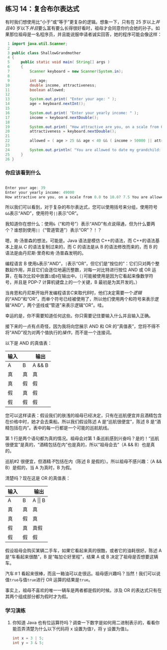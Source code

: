 ## 练习 14：复合布尔表达式



有时我们想使用比“小于”或“等于”更复杂的逻辑。想象一下，只有在 25 岁以上*并且*40 岁以下*并且*要么富有要么长得很好看时，祖母才会同意你约会她的孙子。如果那位祖母是一名程序员，并且能说服申请者诚实回答，她的程序可能会像这样：

```java
 1 import java.util.Scanner;
 2 
 3 public class ShallowGrandmother
 4 {
 5     public static void main( String[] args )
 6     {
 7         Scanner keyboard = new Scanner(System.in);
 8 
 9         int age;
10         double income, attractiveness;
11         boolean allowed;
12 
13         System.out.print( "Enter your age: " );
14         age = keyboard.nextInt();
15 
16         System.out.print( "Enter your yearly income: " );
17         income = keyboard.nextDouble();
18 
19         System.out.print( "How attractive are you, on a scale from 0.0 to 10.0? " );
20         attractiveness = keyboard.nextDouble();
21 
22         allowed = ( age > 25 && age < 40 && ( income > 50000 || attractiveness >= 8.5 ));
23 
24         System.out.println( "You are allowed to date my grandchild: " + allowed );
25     }
26 }
```

### 你应该看到什么

```java

Enter your age: 39
Enter your yearly income: 49000
How attractive are you, on a scale from 0.0 to 10.0? 7.5 You are allowed to date my grandchild: false
```

所以我们可以看到，对于复杂的布尔表达式，您可以使用括号来分组，使用符号`&&`表示“AND”，使用符号`||`表示“OR”。

我知道你在想什么：使用`&`（“和符号”）表示“AND”有点说得通，但为什么要两个？谁想到使用`||`（“管道管道”）表示“OR”？！？

嗯，肯·汤普森的想法，可能是。Java 语法是模仿 C++的语法，而 C++的语法基本上是从 C 的语法复制过来的，而 C 的语法是从 B 的语法修改而来的，而 B 的语法是由丹尼斯·里奇和肯·汤普森发明的。

编程语言 B 使用`&`表示“AND”，`|`表示“OR”，但它们是“按位的”：它们只对两个整数起作用，并且它们会逐位地遍历整数，对每一对比特进行按位 AND 或 OR 运算，在每次比较中放置`1`或`0`在输出中。（`|`可能被使用是因为它看起来像数学符号，并且是 PDP-7 计算机键盘上的一个关键，B 最初是为其开发的。）

当肯恩和丹尼斯开始开发编程语言*C*来取代*B*时，他们决定需要一个*逻辑*的“AND”和“OR”，而单个符号已经被使用了，所以他们使用两个和符号来表示逻辑“AND”，两个竖线或“管道”来表示逻辑“OR”。哇。

幸运的是，你不需要知道任何这些。你只需要记住要输入什么并且输入正确。

接下来的一点有点奇怪，因为我将向您展示 AND 和 OR 的“真值表”，您将不得不将“AND”视为对两个值执行的*操作*，而不是一个连接词。

以下是 AND 的真值表：

| 输入 |  | 输出 | 
| --- | --- | --- |
| A | B | A && B |
| 真 | 真 | 真 |
| 真 | 假 | 假 |
| 假 | 真 | 假 |
| 假 | 假 | 假 |

您可以这样读表：假设我们的肤浅的祖母已经决定，只有在巡航便宜并且酒精包含在价格中时，她才会去乘船。所以我们假设陈述 A 是“巡航很便宜”，陈述 B 是“酒精包括在内”。表中的每一行都是一个可能的巡航航线。

第 1 行是两个语句都为真的情况。祖母会对第 1 条巡航感到兴奋吗？是的！“巡航很便宜”是真的，“酒精包括在内”也是真的，所以“祖母会去”（A && B）也是真的。

巡航#2 很便宜，但酒精*不*包括在内（陈述 B 是假的）。所以祖母不感兴趣：（A && B）是假的，当 A 为真时，B 为假。

清楚吗？现在这是 OR 的真值表：

| 输入 |  | 输出 | 
| --- | --- | --- |
| A | B | A \|\| B |
| 真 | 真 | 真 |
| 真 | 假 | 真 |
| 假 | 真 | 真假 |
| 假 | 假 | 假 |

假设祖母会购买某辆二手车，如果它看起来真的很酷，或者它的油耗很好。陈述 A 是“车看起来很酷”，B 是“每加仑好里程”，结果 A 或 B 决定了祖母是否想要这辆车。

汽车＃1 看起来很棒，而且一箱油可以走很远。祖母感兴趣吗？当然！我们可以说值`true`与值`true`进行 OR 运算的结果是`true`。

事实上，祖母不喜欢的唯一一辆车是两者都是假的时候。涉及 OR 的表达式只有在其两个组成部分都为假时才为假。

### 学习演练

1.  你知道 Java 也有位运算符吗？调查一下数字是如何用二进制表示的，看看你能否弄清楚为什么以下代码将 x 设置为值`7`，将 y 设置为值`1`。

    ```java
    int x = 3 | 5;
    int y = 3 & 5;
    ```

